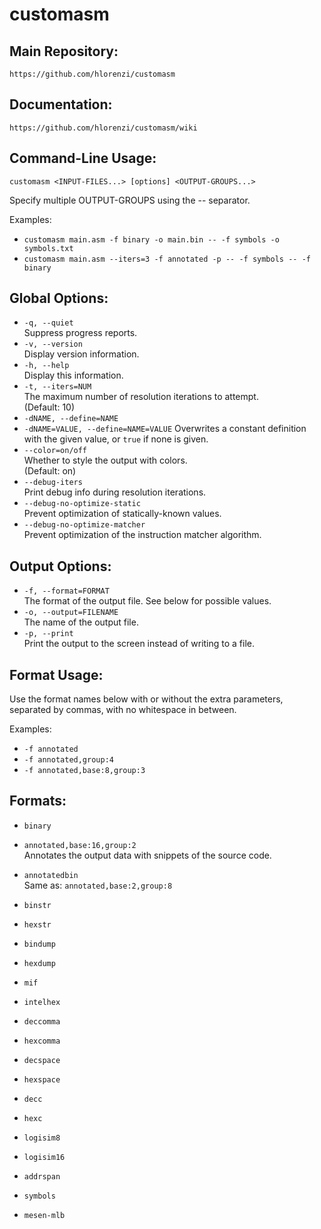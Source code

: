 # customasm

## Main Repository:
`https://github.com/hlorenzi/customasm`
## Documentation:
`https://github.com/hlorenzi/customasm/wiki`

## Command-Line Usage:
`customasm <INPUT-FILES...> [options] <OUTPUT-GROUPS...>`

Specify multiple OUTPUT-GROUPS using the -- separator.

Examples:  
* `customasm main.asm -f binary -o main.bin -- -f symbols -o symbols.txt`
* `customasm main.asm --iters=3 -f annotated -p -- -f symbols -- -f binary`

## Global Options:
* `-q, --quiet`  
    Suppress progress reports.  
* `-v, --version`  
    Display version information.  
* `-h, --help`  
    Display this information.  
* `-t, --iters=NUM`  
    The maximum number of resolution iterations to attempt.  
    (Default: 10)  
* `-dNAME, --define=NAME`
* `-dNAME=VALUE, --define=NAME=VALUE`
    Overwrites a constant definition with the given value,
    or `true` if none is given.
* `--color=on/off`  
    Whether to style the output with colors.  
    (Default: on)  
* `--debug-iters`  
    Print debug info during resolution iterations.  
* `--debug-no-optimize-static`  
    Prevent optimization of statically-known values.  
* `--debug-no-optimize-matcher`  
    Prevent optimization of the instruction matcher algorithm.  

## Output Options:
* `-f, --format=FORMAT`  
    The format of the output file. See below for possible values.  
* `-o, --output=FILENAME`  
    The name of the output file.  
* `-p, --print`  
    Print the output to the screen instead of writing to a file.  

## Format Usage:
Use the format names below with or without
the extra parameters, separated by commas,
with no whitespace in between.

Examples:  
* `-f annotated`  
* `-f annotated,group:4`  
* `-f annotated,base:8,group:3`  

## Formats:
* `binary`  

* `annotated,base:16,group:2`  
    Annotates the output data with snippets
    of the source code.  

* `annotatedbin`  
    Same as: `annotated,base:2,group:8`  

* `binstr`  
* `hexstr`  
* `bindump`  
* `hexdump`  

* `mif`  
* `intelhex`  

* `deccomma`  
* `hexcomma`  
* `decspace`  
* `hexspace`  

* `decc`  
* `hexc`  

* `logisim8`  
* `logisim16`  

* `addrspan`  

* `symbols`  
* `mesen-mlb`  